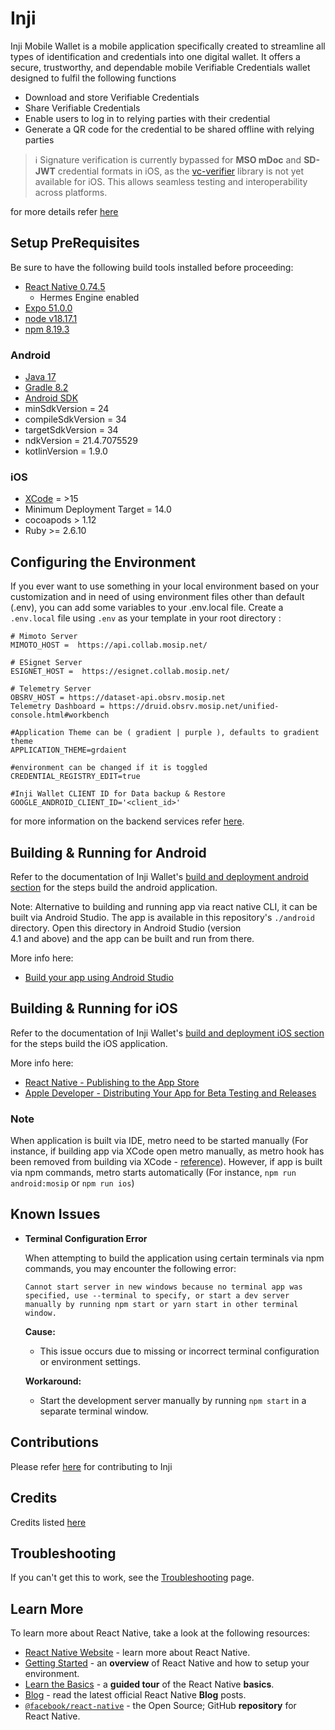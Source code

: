 # Inji

Inji Mobile Wallet is a mobile application specifically created to streamline all types of identification and credentials into one digital wallet.
It offers a secure, trustworthy, and dependable mobile Verifiable Credentials wallet designed to fulfil the following functions

- Download and store Verifiable Credentials
- Share Verifiable Credentials
- Enable users to log in to relying parties with their credential
- Generate a QR code for the credential to be shared offline with relying parties

>  ℹ️ Signature verification is currently bypassed for **MSO mDoc** and **SD-JWT** credential formats in iOS, as the [vc-verifier](https://github.com/mosip/vc-verifier) library is not yet available for iOS. This allows seamless testing and interoperability across platforms.

for more details refer [here](https://docs.mosip.io/inji/inji-wallet/overview)

## Setup PreRequisites

Be sure to have the following build tools installed before proceeding:

- [React Native 0.74.5](https://reactnative.dev/docs/0.74/getting-started)
  - Hermes Engine enabled
- [Expo 51.0.0](https://docs.expo.dev/get-started/installation/)
- [node v18.17.1](https://nodejs.org/en/blog/release/v18.17.1)
- [npm 8.19.3](https://www.npmjs.com/package/npm/v/8.19.3)

### Android

- [Java 17](https://openjdk.org/projects/jdk/17/)
- [Gradle 8.2](https://gradle.org/install/)
- [Android SDK](https://developer.android.com/)
- minSdkVersion = 24
- compileSdkVersion = 34
- targetSdkVersion = 34
- ndkVersion = 21.4.7075529
- kotlinVersion = 1.9.0

### iOS

- [XCode](https://developer.apple.com/xcode/) = >15
- Minimum Deployment Target = 14.0
- cocoapods > 1.12
- Ruby >= 2.6.10

## Configuring the Environment

If you ever want to use something in your local environment based on your customization and in need of using environment files other than default (.env), you can add some variables to your .env.local file. 
Create a `.env.local` file using `.env` as your template in your root directory :

```
# Mimoto Server
MIMOTO_HOST =  https://api.collab.mosip.net/

# ESignet Server
ESIGNET_HOST =  https://esignet.collab.mosip.net/

# Telemetry Server
OBSRV_HOST = https://dataset-api.obsrv.mosip.net
Telemetry Dashboard = https://druid.obsrv.mosip.net/unified-console.html#workbench

#Application Theme can be ( gradient | purple ), defaults to gradient theme
APPLICATION_THEME=grdaient

#environment can be changed if it is toggled
CREDENTIAL_REGISTRY_EDIT=true

#Inji Wallet CLIENT ID for Data backup & Restore
GOOGLE_ANDROID_CLIENT_ID='<client_id>'
```

for more information on the backend services
refer [here](https://docs.mosip.io/inji/inji-wallet/technical-overview/backend-services).

## Building & Running for Android

Refer to the documentation of Inji Wallet's [build and deployment android section](https://docs.mosip.io/inji/inji-wallet/build-and-deployment#android-build-and-run) for the steps build the android application.

Note: Alternative to building and running app via react native CLI, it can be built via Android Studio. The app is available in this repository's `./android` directory. Open this directory in Android Studio (version  
4.1 and above) and the app can be built and run from there.

More info here:
- [Build your app using Android Studio](https://developer.android.com/studio/run)


## Building & Running for iOS

Refer to the documentation of Inji Wallet's [build and deployment iOS section](https://docs.mosip.io/inji/inji-wallet/build-and-deployment#ios-build-and-run) for the steps build the iOS application.

More info here:

- [React Native - Publishing to the App Store](https://reactnative.dev/docs/publishing-to-app-store)
- [Apple Developer - Distributing Your App for Beta Testing and Releases](https://developer.apple.com/documentation/xcode/distributing-your-app-for-beta-testing-and-releases)

### Note 

When application is built via IDE, metro need to be started manually (For instance, if building app via XCode open metro manually, as metro hook has been removed from building via XCode - [reference](https://github.com/facebook/react-native/issues/42173#issuecomment-1921091973)). 
However, if app is built via npm commands, metro starts automatically (For instance, `npm run android:mosip` or `npm run ios`)

## Known Issues

- **Terminal Configuration Error**
   
  When attempting to build the application using certain terminals via npm commands, you may encounter the following error:

    ```
    Cannot start server in new windows because no terminal app was specified, use --terminal to specify, or start a dev server manually by running npm start or yarn start in other terminal window.
    ```
  **Cause:** 
    - This issue occurs due to missing or incorrect terminal configuration or environment settings.
  
  **Workaround:**
  - Start the development server manually by running `npm start` in a separate terminal window. 

## Contributions

Please refer [here](https://docs.mosip.io/inji/inji-mobile-wallet/contribution) for contributing to Inji

## Credits

Credits listed [here](/Credits.md)

## Troubleshooting

If you can't get this to work, see the [Troubleshooting](https://reactnative.dev/docs/troubleshooting) page.

## Learn More

To learn more about React Native, take a look at the following resources:

- [React Native Website](https://reactnative.dev) - learn more about React Native.
- [Getting Started](https://reactnative.dev/docs/environment-setup) - an **overview** of React Native and how to setup your environment.
- [Learn the Basics](https://reactnative.dev/docs/getting-started) - a **guided tour** of the React Native **basics**.
- [Blog](https://reactnative.dev/blog) - read the latest official React Native **Blog** posts.
- [`@facebook/react-native`](https://github.com/facebook/react-native) - the Open Source; GitHub **repository** for  
  React Native.
